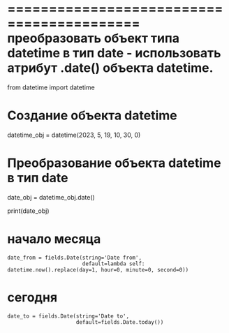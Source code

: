 ==========================================
преобразовать объект типа datetime в тип date - использовать атрибут .date() объекта datetime.
==========================================

from datetime import datetime

# Создание объекта datetime
datetime_obj = datetime(2023, 5, 19, 10, 30, 0)

# Преобразование объекта datetime в тип date
date_obj = datetime_obj.date()

print(date_obj)


# начало месяца
    date_from = fields.Date(string='Date from',
                            default=lambda self: datetime.now().replace(day=1, hour=0, minute=0, second=0))
                            
# сегодня
    date_to = fields.Date(string='Date to',
                          default=fields.Date.today())

